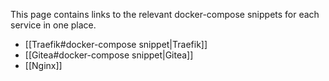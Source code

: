 This page contains links to the relevant docker-compose snippets for each service in one place.


* [[Traefik#docker-compose snippet|Traefik]]
* [[Gitea#docker-compose snippet|Gitea]]
* [[Nginx]]